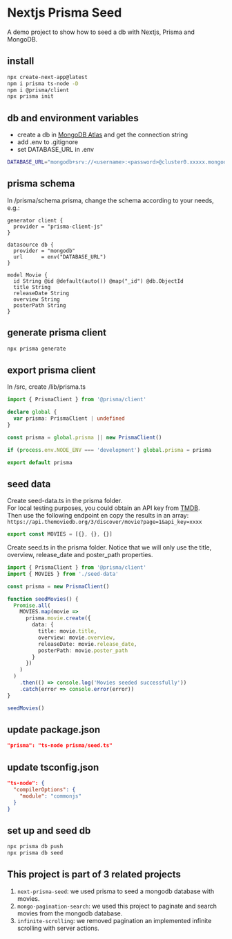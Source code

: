 # Nextjs Prisma Seed

A demo project to show how to seed a db with Nextjs, Prisma and MongoDB.

## install

```bash
npx create-next-app@latest
npm i prisma ts-node -D
npm i @prisma/client
npx prisma init
```

## db and environment variables

- create a db in [MongoDB Atlas](https://www.mongodb.com/cloud/atlas) and get the connection string
- add .env to .gitignore
- set DATABASE_URL in .env

```bash
DATABASE_URL="mongodb+srv://<username>:<password>@cluster0.xxxxx.mongodb.net/<db-name>?retryWrites=true&w=majority"
```

## prisma schema

In /prisma/schema.prisma, change the schema according to your needs, e.g.:

```prisma
generator client {
  provider = "prisma-client-js"
}

datasource db {
  provider = "mongodb"
  url      = env("DATABASE_URL")
}

model Movie {
  id String @id @default(auto()) @map("_id") @db.ObjectId
  title String
  releaseDate String
  overview String
  posterPath String
}
```

## generate prisma client

```bash
npx prisma generate
```

## export prisma client

In /src, create /lib/prisma.ts

```ts
import { PrismaClient } from '@prisma/client'

declare global {
  var prisma: PrismaClient | undefined
}

const prisma = global.prisma || new PrismaClient()

if (process.env.NODE_ENV === 'development') global.prisma = prisma

export default prisma
```

## seed data

Create seed-data.ts in the prisma folder.  
For local testing purposes, you could obtain an API key from [TMDB](https://www.themoviedb.org/).  
Then use the following endpoint en copy the results in an array:
`https://api.themoviedb.org/3/discover/movie?page=1&api_key=xxxx`

```ts
export const MOVIES = [{}, {}, {}]
```

Create seed.ts in the prisma folder.
Notice that we will only use the title, overview, release_date and poster_path properties.

```ts
import { PrismaClient } from '@prisma/client'
import { MOVIES } from './seed-data'

const prisma = new PrismaClient()

function seedMovies() {
  Promise.all(
    MOVIES.map(movie =>
      prisma.movie.create({
        data: {
          title: movie.title,
          overview: movie.overview,
          releaseDate: movie.release_date,
          posterPath: movie.poster_path
        }
      })
    )
  )
    .then(() => console.log('Movies seeded successfully'))
    .catch(error => console.error(error))
}

seedMovies()
```

## update package.json

```json
"prisma": "ts-node prisma/seed.ts"
```

## update tsconfig.json

```json
"ts-node": {
  "compilerOptions": {
    "module": "commonjs"
  }
}
```

## set up and seed db

```bash
npx prisma db push
npx prisma db seed
```

## This project is part of 3 related projects

1. `next-prisma-seed`: we used prisma to seed a mongodb database with movies.
2. `mongo-pagination-search`: we used this project to paginate and search movies from the mongodb database.
3. `infinite-scrolling`: we removed pagination an implemented infinite scrolling with server actions.
